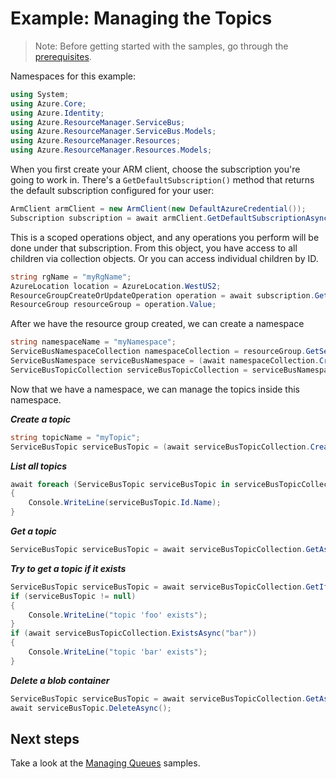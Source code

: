 # Example: Managing the Topics

>Note: Before getting started with the samples, go through the [prerequisites](https://github.com/Azure/azure-sdk-for-net/tree/main/sdk/resourcemanager/Azure.ResourceManager#prerequisites).

Namespaces for this example:

```C# Snippet:Managing_ServiceBusNamespaces_Namespaces
using System;
using Azure.Core;
using Azure.Identity;
using Azure.ResourceManager.ServiceBus;
using Azure.ResourceManager.ServiceBus.Models;
using Azure.ResourceManager.Resources;
using Azure.ResourceManager.Resources.Models;
```

When you first create your ARM client, choose the subscription you're going to work in. There's a `GetDefaultSubscription()` method that returns the default subscription configured for your user:

```C# Snippet:Managing_ServiceBusTopics_DefaultSubscription
ArmClient armClient = new ArmClient(new DefaultAzureCredential());
Subscription subscription = await armClient.GetDefaultSubscriptionAsync();
```

This is a scoped operations object, and any operations you perform will be done under that subscription. From this object, you have access to all children via collection objects. Or you can access individual children by ID.

```C# Snippet:Managing_ServiceBusTopics_CreateResourceGroup
string rgName = "myRgName";
AzureLocation location = AzureLocation.WestUS2;
ResourceGroupCreateOrUpdateOperation operation = await subscription.GetResourceGroups().CreateOrUpdateAsync(rgName, new ResourceGroupData(location));
ResourceGroup resourceGroup = operation.Value;
```

After we have the resource group created, we can create a namespace

```C# Snippet:Managing_ServiceBusTopics_CreateNamespace
string namespaceName = "myNamespace";
ServiceBusNamespaceCollection namespaceCollection = resourceGroup.GetServiceBusNamespaces();
ServiceBusNamespace serviceBusNamespace = (await namespaceCollection.CreateOrUpdateAsync(namespaceName, new ServiceBusNamespaceData(location))).Value;
ServiceBusTopicCollection serviceBusTopicCollection = serviceBusNamespace.GetServiceBusTopics();
```

Now that we have a namespace, we can manage the topics inside this namespace.

***Create a topic***

```C# Snippet:Managing_ServiceBusTopics_CreateTopic
string topicName = "myTopic";
ServiceBusTopic serviceBusTopic = (await serviceBusTopicCollection.CreateOrUpdateAsync(topicName, new ServiceBusTopicData())).Value;
```

***List all topics***

```C# Snippet:Managing_ServiceBusTopics_ListTopics
await foreach (ServiceBusTopic serviceBusTopic in serviceBusTopicCollection.GetAllAsync())
{
    Console.WriteLine(serviceBusTopic.Id.Name);
}
```

***Get a topic***

```C# Snippet:Managing_ServiceBusTopics_GetTopic
ServiceBusTopic serviceBusTopic = await serviceBusTopicCollection.GetAsync("myTopic");
```

***Try to get a topic if it exists***

```C# Snippet:Managing_ServiceBusTopics_GetTopicIfExists
ServiceBusTopic serviceBusTopic = await serviceBusTopicCollection.GetIfExistsAsync("foo");
if (serviceBusTopic != null)
{
    Console.WriteLine("topic 'foo' exists");
}
if (await serviceBusTopicCollection.ExistsAsync("bar"))
{
    Console.WriteLine("topic 'bar' exists");
}
```

***Delete a blob container***

```C# Snippet:Managing_ServiceBusTopics_DeleteTopic
ServiceBusTopic serviceBusTopic = await serviceBusTopicCollection.GetAsync("myTopic");
await serviceBusTopic.DeleteAsync();
```

## Next steps

Take a look at the [Managing Queues](https://github.com/Azure/azure-sdk-for-net/blob/main/sdk/servicebus/Azure.ResourceManager.ServiceBus/samples/Sample2_ManagingQueues.md) samples.
